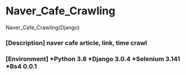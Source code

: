 # Naver_Cafe_Crawling
Naver_Cafe_Crawling(Django)


<h3>[Description]
naver cafe article, link, time crawl

<h3>[Environment]
*Python 3.8
*Django 3.0.4
*Selenium 3.141
*Bs4 0.0.1
